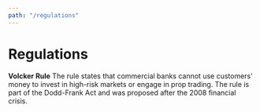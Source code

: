 ```yaml
---
path: "/regulations"
---
```


# Regulations

**Volcker Rule** The rule states that commercial banks cannot use customers' money to invest in high-risk markets or engage in prop trading. The rule is part of the Dodd-Frank Act and was proposed after the 2008 financial crisis.

